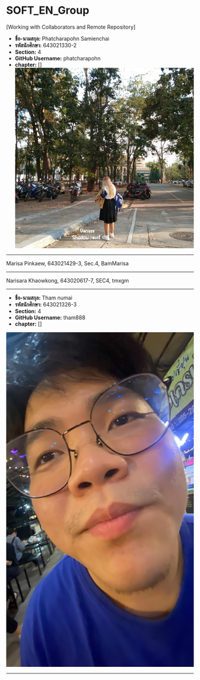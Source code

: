 # SOFT_EN_Group

[Working with Collaborators and Remote Repository]

- **ชื่อ-นามสกุล:** Phatcharapohn Samienchai
- **รหัสนักศึกษา:** 643021330-2
- **Section:** 4
- **GitHub Username:** phatcharapohn
- **chapter:** []
![Profile Picture](medai/phatcharapohn.jpg)

---

Marisa Pinkaew, 643021429-3, Sec.4, BamMarisa

---

Narisara Khaowkong, 643020617-7, SEC4, tmxgm

---


- **ชื่อ-นามสกุล:** Tham numai
- **รหัสนักศึกษา:** 643021326-3
- **Section:** 4
- **GitHub Username:** tham888
- **chapter:** []
 
![Profile Picture](medai/tham1.jpg)

---


